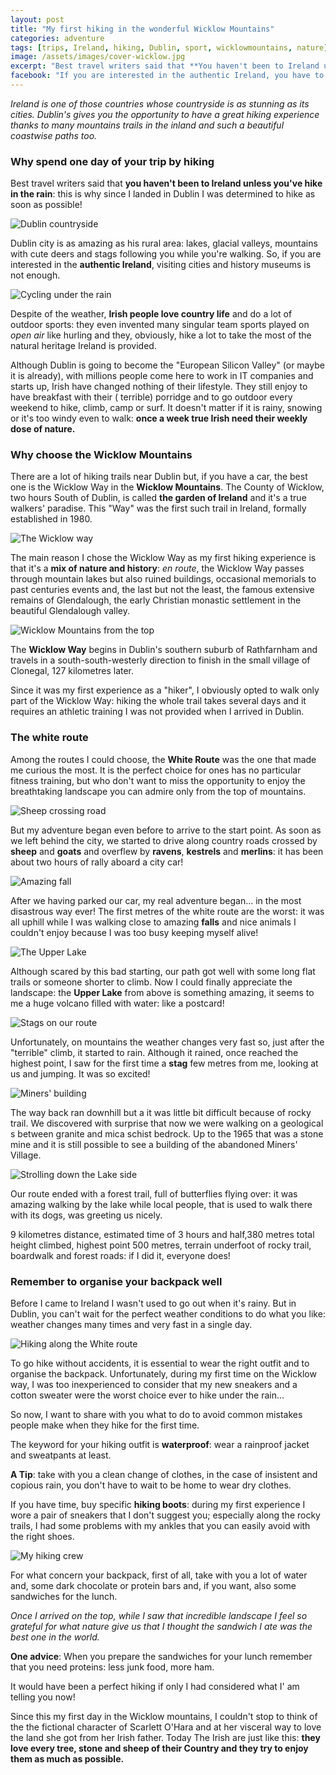 ```yaml
---
layout: post
title: "My first hiking in the wonderful Wicklow Mountains"
categories: adventure
tags: [trips, Ireland, hiking, Dublin, sport, wicklowmountains, nature]
image: /assets/images/cover-wicklow.jpg
excerpt: "Best travel writers said that **You haven't been to Ireland unless you've hike in the rain**: this is why since I landed in Dublin I was determined to hike as soon as possible!"
facebook: "If you are interested in the authentic Ireland, you have to spent one day by hiking in the Wicklow Mountains."
---
```


_Ireland is one of those countries whose countryside is as stunning as its cities.
Dublin's gives you the opportunity to have a great hiking experience thanks to many mountains trails in the inland and such a beautiful coastwise paths too._

### Why spend one day of your trip by hiking


Best travel writers said that **you haven't been to Ireland unless you've hike in the rain**: this is why since I landed in Dublin I was determined to hike as soon as possible!

![Dublin countryside](/assets/images/countryside.jpg)

Dublin city is as amazing as his rural area: lakes, glacial valleys, mountains with cute deers and stags following you while you're walking. So, if you are interested in the **authentic Ireland**, visiting cities and history museums is not enough.

![Cycling under the rain](/assets/images/cycling.jpg)

Despite of the weather, **Irish people love country life** and do a lot of outdoor sports: they even invented many singular team sports played on _open air_ like hurling and they, obviously, hike a lot to take the most of the natural heritage Ireland is provided.

Although Dublin is going to become the "European Silicon Valley" (or maybe it is already), with millions people come here to work in IT companies and starts up, Irish have changed nothing of their lifestyle. They still enjoy to have breakfast with their ( terrible) porridge and to go outdoor every weekend to hike, climb, camp or surf. It doesn't matter if it is rainy, snowing or it's too windy even to walk: **once a week  true Irish need their weekly dose of nature.**

### Why choose the Wicklow Mountains

There are a lot of hiking trails near Dublin but, if you have a car, the best one is the Wicklow Way in the **Wicklow Mountains**.
The County of Wicklow, two hours South of Dublin, is called **the garden of Ireland** and it's a true walkers' paradise. This "Way" was the first such trail in Ireland, formally established in 1980.

![The Wicklow way](/assets/images/wicklow-mountains.jpg)

The main reason I chose the Wicklow Way as my first hiking experience is that it's a **mix of nature and history**: _en route_, the Wicklow Way passes through mountain lakes but also ruined buildings, occasional memorials to past centuries events and, the last but not the least, the famous extensive remains of Glendalough, the early Christian monastic settlement in the beautiful Glendalough valley.

![Wicklow Mountains from the top](/assets/images/wicklow.jpg)


The **Wicklow Way** begins in Dublin's southern suburb of Rathfarnham and travels in a south-south-westerly direction to finish in the small village of Clonegal, 127 kilometres later.

Since it was my first experience as a "hiker", I obviously opted to walk only part of the Wicklow Way: hiking the whole trail takes several days and it requires an athletic training I was not provided when I arrived in Dublin.


### The white route

Among the routes I could choose, the **White Route** was the one that made me curious the most.  It is the perfect choice for ones has no particular fitness training, but who don't want to miss the opportunity to enjoy the breathtaking landscape you can admire only from the top of mountains.  

![Sheep crossing road](/assets/images/sheeps-road.jpg)

But my adventure began even before to arrive to the start point. As soon as we left behind the city, we started to drive along country roads crossed by **sheep** and **goats** and overflew by **ravens**, **kestrels** and **merlins**: it has been about two hours of rally aboard a city car!

![Amazing fall](/assets/images/fall-climb.jpg)



After we having parked our car, my real adventure began... in the most disastrous way ever! The first metres of the white route are the worst: it was all uphill while I was walking close to amazing **falls** and nice animals I couldn't enjoy because I was too busy keeping myself alive!

![The Upper Lake](/assets/images/upper.jpg)


Although scared by this bad starting, our path got well with some long flat trails or someone shorter to climb. Now I could finally appreciate the landscape: the **Upper Lake** from above is something amazing, it seems to me a huge volcano filled with water: like a postcard!

![Stags on our route](/assets/images/stags.jpg)

Unfortunately, on mountains the weather changes very fast so, just after the "terrible" climb, it started to rain. Although it rained, once reached the highest point, I saw for the first time a **stag** few metres from me, looking at us and jumping. It was so excited!

![Miners' building](/assets/images/mine.jpg)

The way back ran downhill but a it was little bit difficult because of rocky trail. We discovered with surprise that now we were walking on a geological s between granite and mica schist bedrock. Up to  the 1965 that was a stone mine and it is still possible to see a building of the abandoned Miners' Village.

![Strolling down the Lake side](/assets/images/lake.jpg)


Our route ended with a forest trail, full of butterflies flying over: it was amazing walking by the lake while local people, that is used to walk there with its dogs, was greeting us nicely.

9 kilometres distance, estimated time of 3 hours and half,380 metres total height climbed, highest point 500 metres, terrain underfoot of rocky trail, boardwalk and forest roads: if I did it, everyone does!


### Remember to organise your backpack well

Before I came to Ireland I wasn't used to go out when it's rainy. But in Dublin, you can't wait for the perfect weather conditions to do what you like:  weather changes many times and very fast in a single day.

![Hiking along the White
route](/assets/images/hiking-clothes.jpg)

To go hike without accidents, it is essential to wear the right outfit and to organise the backpack. Unfortunately, during my first time on the Wicklow way, I was too inexperienced to consider that my new sneakers and a cotton sweater were the worst choice ever to hike under the rain...

So now, I want to share with you what to do to avoid common mistakes people make when they hike for the first time.

The keyword for your hiking outfit is **waterproof**: wear a rainproof jacket and sweatpants at least.

**A Tip**: take with you a clean change of clothes, in the case of insistent and copious rain, you don't have to wait to be home to wear dry clothes.

If you have time, buy specific **hiking boots**: during my first experience I wore a pair of sneakers that I don't suggest you; especially  along the rocky trails, I had some problems with my ankles that you can easily avoid with the right shoes.

![My hiking crew](/assets/images/hiking-picnic.jpg)

For what concern your backpack, first of all, take with you a lot of water and, some dark chocolate or protein bars and, if you want, also some sandwiches for the lunch.

_Once I arrived on the top, while I saw that incredible landscape I feel so grateful for what nature give us that I thought the sandwich I ate was the best one in the world._

**One advice**: When you prepare the sandwiches for your lunch remember that you need proteins: less junk food, more ham.

It would have been a perfect hiking if only I had considered what I' am telling you now!


Since this my first day in the Wicklow mountains, I couldn't stop to think of the the fictional character of Scarlett O'Hara and at her visceral way to love the land she got from her Irish father. Today  The Irish are just like this: **they love every tree, stone and sheep of their Country and they try to enjoy them as much as possible.**
